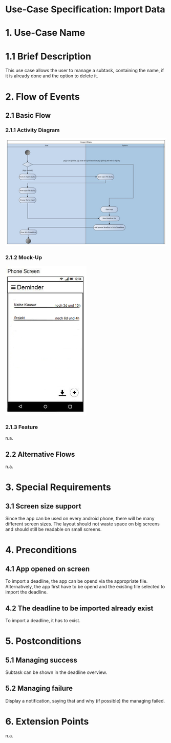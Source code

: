 # Use-Case Specification: Import Data

# 1. Use-Case Name

# 1.1 Brief Description

This use case allows the user to manage a subtask, containing the name, if it is already done and the option to delete it.

# 2. Flow of Events

## 2.1 Basic Flow

### 2.1.1 Activity Diagram

![Flow-Diagram](./flowDiagram.jpg)

### 2.1.2 Mock-Up

![Mockup-Diagram](./mockup.jpg)

### 2.1.3 Feature

n.a.

## 2.2 Alternative Flows

n.a.

# 3. Special Requirements

## 3.1 Screen size support

Since the app can be used on every android phone, there will be many different screen sizes. The layout should not waste space on big screens and should still be readable on small screens.

# 4. Preconditions

## 4.1 App opened on screen

To import a deadline, the app can be opend via the appropriate file. Alternatively, the app first have to be opend and the existing file selected to import the deadline. 

## 4.2 The deadline to be imported already exist

To import a deadline, it has to exist. 

# 5. Postconditions

## 5.1 Managing success
Subtask can be shown in the deadline overview. 

## 5.2 Managing failure

Display a notification, saying that and why (if possible) the managing failed.

# 6. Extension Points

n.a.
